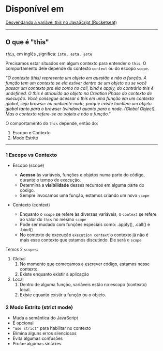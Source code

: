 # Disponível em

[Desvendando a variável _this_ no JavaScript (Rocketseat)](https://www.youtube.com/watch?v=GSqR2i-Pq6o)

---

## O que é "this"

`this`, em inglês ,significa: `isto, esta, este`

Precisamos estar situados em algum contexto para entender o `this`. O comportamento dele depende do contexto `context` ou do escopo `scope`.

_"O contexto (this) representa um objeto em questão e não a função. A função tem um contexto se ela estiver dentro de um objeto ou se você passar um contexto pra ela como no call, bind e apply, do contrário this é undefined. O this é atribuído ao objeto na Creation Phase do contexto de execução. Você consegue acessar o this em uma função em um contexto global, seja browser ou ambiente node, porque existe também um objeto global tanto para o browser (window) quanto para o node. (Global Object). Mas o contexto refere-se ao objeto e não a função."_

O comportamento do `this` depende, então do:

1. Escopo e Contexto
2. Modo Estrito

---

### 1 Escopo vs Contexto

- Escopo (scope)

  - **Acesso** às variáveis, funções e objetos numa parte do código, durante o tempo de execução.
  - Determina a **visibilidade** desses recursos em alguma parte do código.
  - Sempre invocamos uma função, estamos criando um novo `scope`

- Contexto (context)

  - Enquanto o `scope` se refere às diversas variáveis, o `context` se refere ao valor do `this` no mesmo `scope`
  - Pode ser mudado com funções especiais como: .apply(), .call() e .bind()
  - No contexto de execução `execution context` o contexto já não é mais esse contexto que estamos discutindo. Ele será o `scope`

Temos 2 `scopes`:

1. Global
   1. No momento que começamos a escrever código, estamos nesse contexto.
   2. Existe enquanto existir a aplicação
2. Local
   1. Dentro de alguma função, variáveis estão no escopo (contexto) local.
   2. Existe equanto existir a função ou o objeto.

### 2 Modo Estrito (strict mode)

- Muda a semântica do JavaScript
- É opcional
- `"use strict"` para habilitar no contexto
- Elimina alguns erros silenciosos
- Evita algumas confusões
- Proíbe algumas sintaxes
